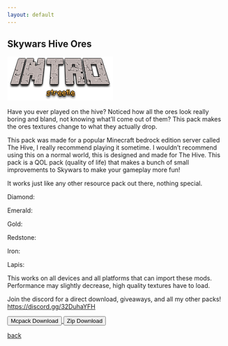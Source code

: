 ```yaml
---
layout: default
---
```


## Skywars Hive Ores

<img src="/all/intro.png" alt="intro">

Have you ever played on the hive? Noticed how all the ores look really boring and bland, not knowing what’ll come out of them?
This pack makes the ores textures change to what they actually drop.

This pack was made for a popular Minecraft bedrock edition server called The Hive, I really recommend playing it sometime. I wouldn’t recommend using this on a normal world, this is designed and made for The Hive.
This pack is a QOL pack (quality of life) that makes a bunch of small improvements to Skywars to make your gameplay more fun!

It works just like any other resource pack out there, nothing special.

Diamond:

Emerald:

Gold:

Redstone:

Iron:

Lapis:

This works on all devices and all platforms that can import these mods. Performance may slightly decrease, high quality textures have to load.

Join the discord for a direct download, giveaways, and all my other packs!
https://discord.gg/32DuhaYFH

<a href="thumbnail.png" download="skywars-hive-ores-mcpack"> 
<button type="button">Mcpack Download</button> 
</a>

<a href="thumbnail.png" download="skywars-hive-ores-zip"> 
<button type="button">Zip Download</button> 
</a>

[back](./)
